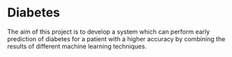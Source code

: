 # Diabetes
The aim of this project is to develop a system which can perform early prediction of diabetes for a patient with a higher accuracy by combining the results of different machine learning techniques.
